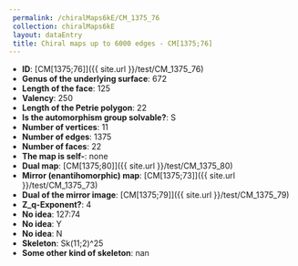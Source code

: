 ```yaml
--- 
 permalink: /chiralMaps6kE/CM_1375_76 
 collection: chiralMaps6kE
 layout: dataEntry
 title: Chiral maps up to 6000 edges - CM[1375;76]
---
```


- **ID**: [CM[1375;76]]({{ site.url }}/test/CM_1375_76)
- **Genus of the underlying surface**: 672
- **Length of the face**: 125
- **Valency**: 250
- **Length of the Petrie polygon**: 22
- **Is the automorphism group solvable?**: S
- **Number of vertices**: 11
- **Number of edges**: 1375
- **Number of faces**: 22
- **The map is self-**: none
- **Dual map**: [CM[1375;80]]({{ site.url }}/test/CM_1375_80)
- **Mirror (enantihomorphic) map**: [CM[1375;73]]({{ site.url }}/test/CM_1375_73)
- **Dual of the mirror image**: [CM[1375;79]]({{ site.url }}/test/CM_1375_79)
- **Z_q-Exponent?**: 4
- **No idea**:  127:74
- **No idea**: Y
- **No idea**: N
- **Skeleton**: Sk(11;2)^25
- **Some other kind of skeleton**: nan

